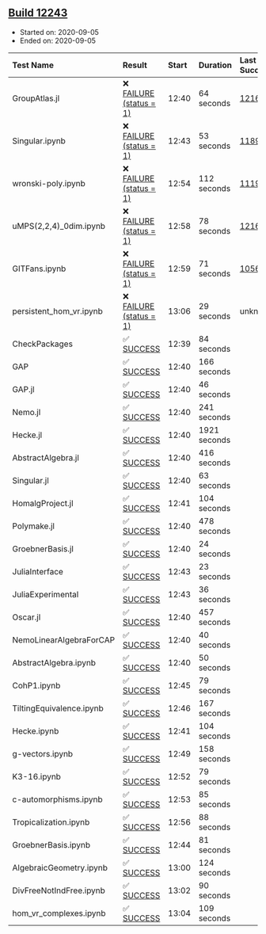 ## [Build 12243](https://oscarci.mathematik.uni-kl.de/job/oscar/12243/)

* Started on: 2020-09-05
* Ended on: 2020-09-05

| Test Name    | Result | Start | Duration | Last Success | First Failure |
|:-------------|:-------|:------|:---------|:-------------|:--------------|
| GroupAtlas.jl | ❌ [FAILURE (status = 1)](https://oscarci.mathematik.uni-kl.de/job/oscar/12243/artifact/logs/build-12243/GroupAtlas.jl.log) | 12:40 | 64 seconds | [12167](https://oscarci.mathematik.uni-kl.de/job/oscar/12167/) | [12168](https://oscarci.mathematik.uni-kl.de/job/oscar/12168/) |
| Singular.ipynb | ❌ [FAILURE (status = 1)](https://oscarci.mathematik.uni-kl.de/job/oscar/12243/artifact/logs/build-12243/Singular.ipynb.log) | 12:43 | 53 seconds | [11893](https://oscarci.mathematik.uni-kl.de/job/oscar/11893/) | [11894](https://oscarci.mathematik.uni-kl.de/job/oscar/11894/) |
| wronski-poly.ipynb | ❌ [FAILURE (status = 1)](https://oscarci.mathematik.uni-kl.de/job/oscar/12243/artifact/logs/build-12243/wronski-poly.ipynb.log) | 12:54 | 112 seconds | [11192](https://oscarci.mathematik.uni-kl.de/job/oscar/11192/) | [11193](https://oscarci.mathematik.uni-kl.de/job/oscar/11193/) |
| uMPS(2,2,4)_0dim.ipynb | ❌ [FAILURE (status = 1)](https://oscarci.mathematik.uni-kl.de/job/oscar/12243/artifact/logs/build-12243/uMPS-2-2-4-_0dim.ipynb.log) | 12:58 | 78 seconds | [12167](https://oscarci.mathematik.uni-kl.de/job/oscar/12167/) | [12168](https://oscarci.mathematik.uni-kl.de/job/oscar/12168/) |
| GITFans.ipynb | ❌ [FAILURE (status = 1)](https://oscarci.mathematik.uni-kl.de/job/oscar/12243/artifact/logs/build-12243/GITFans.ipynb.log) | 12:59 | 71 seconds | [10566](https://oscarci.mathematik.uni-kl.de/job/oscar/10566/) | [10567](https://oscarci.mathematik.uni-kl.de/job/oscar/10567/) |
| persistent_hom_vr.ipynb | ❌ [FAILURE (status = 1)](https://oscarci.mathematik.uni-kl.de/job/oscar/12243/artifact/logs/build-12243/persistent_hom_vr.ipynb.log) | 13:06 | 29 seconds | unknown | unknown |
| CheckPackages | ✅ [SUCCESS](https://oscarci.mathematik.uni-kl.de/job/oscar/12243/artifact/logs/build-12243/CheckPackages.log) | 12:39 | 84 seconds |  |  |
| GAP | ✅ [SUCCESS](https://oscarci.mathematik.uni-kl.de/job/oscar/12243/artifact/logs/build-12243/GAP.log) | 12:40 | 166 seconds |  |  |
| GAP.jl | ✅ [SUCCESS](https://oscarci.mathematik.uni-kl.de/job/oscar/12243/artifact/logs/build-12243/GAP.jl.log) | 12:40 | 46 seconds |  |  |
| Nemo.jl | ✅ [SUCCESS](https://oscarci.mathematik.uni-kl.de/job/oscar/12243/artifact/logs/build-12243/Nemo.jl.log) | 12:40 | 241 seconds |  |  |
| Hecke.jl | ✅ [SUCCESS](https://oscarci.mathematik.uni-kl.de/job/oscar/12243/artifact/logs/build-12243/Hecke.jl.log) | 12:40 | 1921 seconds |  |  |
| AbstractAlgebra.jl | ✅ [SUCCESS](https://oscarci.mathematik.uni-kl.de/job/oscar/12243/artifact/logs/build-12243/AbstractAlgebra.jl.log) | 12:40 | 416 seconds |  |  |
| Singular.jl | ✅ [SUCCESS](https://oscarci.mathematik.uni-kl.de/job/oscar/12243/artifact/logs/build-12243/Singular.jl.log) | 12:40 | 63 seconds |  |  |
| HomalgProject.jl | ✅ [SUCCESS](https://oscarci.mathematik.uni-kl.de/job/oscar/12243/artifact/logs/build-12243/HomalgProject.jl.log) | 12:41 | 104 seconds |  |  |
| Polymake.jl | ✅ [SUCCESS](https://oscarci.mathematik.uni-kl.de/job/oscar/12243/artifact/logs/build-12243/Polymake.jl.log) | 12:40 | 478 seconds |  |  |
| GroebnerBasis.jl | ✅ [SUCCESS](https://oscarci.mathematik.uni-kl.de/job/oscar/12243/artifact/logs/build-12243/GroebnerBasis.jl.log) | 12:40 | 24 seconds |  |  |
| JuliaInterface | ✅ [SUCCESS](https://oscarci.mathematik.uni-kl.de/job/oscar/12243/artifact/logs/build-12243/JuliaInterface.log) | 12:43 | 23 seconds |  |  |
| JuliaExperimental | ✅ [SUCCESS](https://oscarci.mathematik.uni-kl.de/job/oscar/12243/artifact/logs/build-12243/JuliaExperimental.log) | 12:43 | 36 seconds |  |  |
| Oscar.jl | ✅ [SUCCESS](https://oscarci.mathematik.uni-kl.de/job/oscar/12243/artifact/logs/build-12243/Oscar.jl.log) | 12:40 | 457 seconds |  |  |
| NemoLinearAlgebraForCAP | ✅ [SUCCESS](https://oscarci.mathematik.uni-kl.de/job/oscar/12243/artifact/logs/build-12243/NemoLinearAlgebraForCAP.log) | 12:40 | 40 seconds |  |  |
| AbstractAlgebra.ipynb | ✅ [SUCCESS](https://oscarci.mathematik.uni-kl.de/job/oscar/12243/artifact/logs/build-12243/AbstractAlgebra.ipynb.log) | 12:40 | 50 seconds |  |  |
| CohP1.ipynb | ✅ [SUCCESS](https://oscarci.mathematik.uni-kl.de/job/oscar/12243/artifact/logs/build-12243/CohP1.ipynb.log) | 12:45 | 79 seconds |  |  |
| TiltingEquivalence.ipynb | ✅ [SUCCESS](https://oscarci.mathematik.uni-kl.de/job/oscar/12243/artifact/logs/build-12243/TiltingEquivalence.ipynb.log) | 12:46 | 167 seconds |  |  |
| Hecke.ipynb | ✅ [SUCCESS](https://oscarci.mathematik.uni-kl.de/job/oscar/12243/artifact/logs/build-12243/Hecke.ipynb.log) | 12:41 | 104 seconds |  |  |
| g-vectors.ipynb | ✅ [SUCCESS](https://oscarci.mathematik.uni-kl.de/job/oscar/12243/artifact/logs/build-12243/g-vectors.ipynb.log) | 12:49 | 158 seconds |  |  |
| K3-16.ipynb | ✅ [SUCCESS](https://oscarci.mathematik.uni-kl.de/job/oscar/12243/artifact/logs/build-12243/K3-16.ipynb.log) | 12:52 | 79 seconds |  |  |
| c-automorphisms.ipynb | ✅ [SUCCESS](https://oscarci.mathematik.uni-kl.de/job/oscar/12243/artifact/logs/build-12243/c-automorphisms.ipynb.log) | 12:53 | 85 seconds |  |  |
| Tropicalization.ipynb | ✅ [SUCCESS](https://oscarci.mathematik.uni-kl.de/job/oscar/12243/artifact/logs/build-12243/Tropicalization.ipynb.log) | 12:56 | 88 seconds |  |  |
| GroebnerBasis.ipynb | ✅ [SUCCESS](https://oscarci.mathematik.uni-kl.de/job/oscar/12243/artifact/logs/build-12243/GroebnerBasis.ipynb.log) | 12:44 | 81 seconds |  |  |
| AlgebraicGeometry.ipynb | ✅ [SUCCESS](https://oscarci.mathematik.uni-kl.de/job/oscar/12243/artifact/logs/build-12243/AlgebraicGeometry.ipynb.log) | 13:00 | 124 seconds |  |  |
| DivFreeNotIndFree.ipynb | ✅ [SUCCESS](https://oscarci.mathematik.uni-kl.de/job/oscar/12243/artifact/logs/build-12243/DivFreeNotIndFree.ipynb.log) | 13:02 | 90 seconds |  |  |
| hom_vr_complexes.ipynb | ✅ [SUCCESS](https://oscarci.mathematik.uni-kl.de/job/oscar/12243/artifact/logs/build-12243/hom_vr_complexes.ipynb.log) | 13:04 | 109 seconds |  |  |
